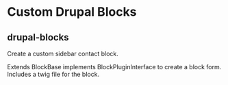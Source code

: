 # Custom Drupal Blocks
## drupal-blocks

Create a custom sidebar contact block.

Extends BlockBase implements BlockPluginInterface to create a block form.  
Includes a twig file for the block.
